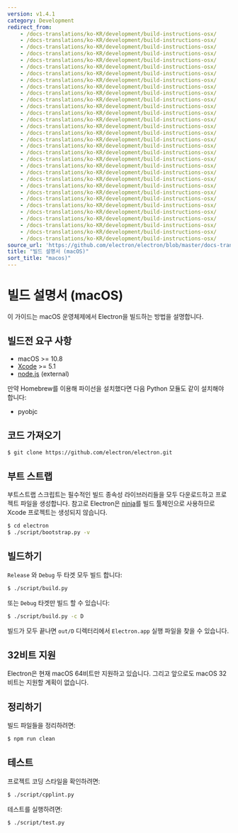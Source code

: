 ```yaml
---
version: v1.4.1
category: Development
redirect_from:
    - /docs-translations/ko-KR/development/build-instructions-osx/
    - /docs-translations/ko-KR/development/build-instructions-osx/
    - /docs-translations/ko-KR/development/build-instructions-osx/
    - /docs-translations/ko-KR/development/build-instructions-osx/
    - /docs-translations/ko-KR/development/build-instructions-osx/
    - /docs-translations/ko-KR/development/build-instructions-osx/
    - /docs-translations/ko-KR/development/build-instructions-osx/
    - /docs-translations/ko-KR/development/build-instructions-osx/
    - /docs-translations/ko-KR/development/build-instructions-osx/
    - /docs-translations/ko-KR/development/build-instructions-osx/
    - /docs-translations/ko-KR/development/build-instructions-osx/
    - /docs-translations/ko-KR/development/build-instructions-osx/
    - /docs-translations/ko-KR/development/build-instructions-osx/
    - /docs-translations/ko-KR/development/build-instructions-osx/
    - /docs-translations/ko-KR/development/build-instructions-osx/
    - /docs-translations/ko-KR/development/build-instructions-osx/
    - /docs-translations/ko-KR/development/build-instructions-osx/
    - /docs-translations/ko-KR/development/build-instructions-osx/
    - /docs-translations/ko-KR/development/build-instructions-osx/
    - /docs-translations/ko-KR/development/build-instructions-osx/
    - /docs-translations/ko-KR/development/build-instructions-osx/
    - /docs-translations/ko-KR/development/build-instructions-osx/
    - /docs-translations/ko-KR/development/build-instructions-osx/
    - /docs-translations/ko-KR/development/build-instructions-osx/
    - /docs-translations/ko-KR/development/build-instructions-osx/
    - /docs-translations/ko-KR/development/build-instructions-osx/
    - /docs-translations/ko-KR/development/build-instructions-osx/
    - /docs-translations/ko-KR/development/build-instructions-osx/
    - /docs-translations/ko-KR/development/build-instructions-osx/
    - /docs-translations/ko-KR/development/build-instructions-osx/
    - /docs-translations/ko-KR/development/build-instructions-osx/
    - /docs-translations/ko-KR/development/build-instructions-osx/
source_url: 'https://github.com/electron/electron/blob/master/docs-translations/ko-KR/development/build-instructions-osx.md'
title: "빌드 설명서 (macOS)"
sort_title: "macos)"
---
```


# 빌드 설명서 (macOS)

이 가이드는 macOS 운영체제에서 Electron을 빌드하는 방법을 설명합니다.

## 빌드전 요구 사항

* macOS >= 10.8
* [Xcode](https://developer.apple.com/technologies/tools/) >= 5.1
* [node.js](http://nodejs.org) (external)

만약 Homebrew를 이용해 파이선을 설치했다면 다음 Python 모듈도 같이 설치해야 합니다:

* pyobjc

## 코드 가져오기

```bash
$ git clone https://github.com/electron/electron.git
```

## 부트 스트랩

부트스트랩 스크립트는 필수적인 빌드 종속성 라이브러리들을 모두 다운로드하고 프로젝트
파일을 생성합니다. 참고로 Electron은 [ninja](https://ninja-build.org/)를 빌드
툴체인으로 사용하므로 Xcode 프로젝트는 생성되지 않습니다.

```bash
$ cd electron
$ ./script/bootstrap.py -v
```

## 빌드하기

`Release` 와 `Debug` 두 타겟 모두 빌드 합니다:

```bash
$ ./script/build.py
```

또는 `Debug` 타겟만 빌드 할 수 있습니다:

```bash
$ ./script/build.py -c D
```

빌드가 모두 끝나면 `out/D` 디렉터리에서 `Electron.app` 실행 파일을 찾을 수 있습니다.

## 32비트 지원

Electron은 현재 macOS 64비트만 지원하고 있습니다. 그리고 앞으로도 macOS 32비트는 지원할
계획이 없습니다.

## 정리하기

빌드 파일들을 정리하려면:

```bash
$ npm run clean
```

## 테스트

프로젝트 코딩 스타일을 확인하려면:

```bash
$ ./script/cpplint.py
```

테스트를 실행하려면:

```bash
$ ./script/test.py
```
